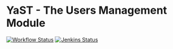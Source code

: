 # YaST - The Users Management Module #

[![Workflow Status](https://github.com/yast/yast-users/workflows/CI/badge.svg?branch=master)](
https://github.com/yast/yast-users/actions?query=branch%3Amaster)
[![Jenkins Status](https://ci.opensuse.org/buildStatus/icon?job=yast-yast-users-master)](
https://ci.opensuse.org/view/Yast/job/yast-yast-users-master/)
